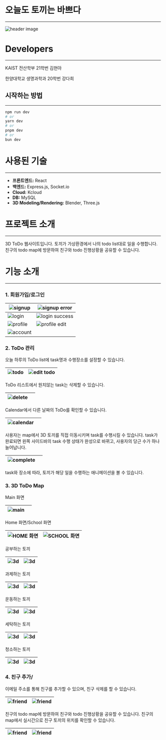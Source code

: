 # **오늘도 토끼는 바쁘다**

---

![header image](./public/readme/header.png)

# Developers

---

KAIST 전산학부 21학번 김현아

한양대학교 생명과학과 20학번 강다희

## 시작하는 방법

---

```bash
npm run dev
# or
yarn dev
# or
pnpm dev
# or
bun dev
```

# 사용된 기술

---

- **프론트엔드:** React
- **백엔드:** Express.js, Socket.io
- **Cloud:** Kcloud
- **DB:** MySQL
- **3D Modeling/Rendering:** Blender, Three.js

# 프로젝트 소개

---

3D ToDo 웹사이트입니다. 토끼가 가상환경에서 나의 todo list대로 일을 수행합니다. 친구의 todo map에 방문하여 친구와 todo 진행상황을 공유할 수 있습니다.

# 기능 소개

---

### 1. 회원가입/로그인

| ![signup](./public/readme/:auth:signup.png)       | ![signup error](./public/readme/:auth:signup%20-%20error.png)     |
| ------------------------------------------------- | ----------------------------------------------------------------- |
| ![login](./public/readme/:auth:login.png)         | ![login success](./public/readme/:auth:login%20-%20success.png)   |
| ![profile](./public/readme/:settings:profile.png) | ![profile edit](./public/readme/:settings:profile%20-%20edit.png) |
| ![account](./public/readme/:settings:account.png) |                                                                   |

### 2. ToDo 관리

오늘 하루의 ToDo list에 task명과 수행장소를 설정할 수 있습니다.

| ![todo](./public/readme/:todo%20-%20edit.png) | ![edit todo](./public/readme/:todo%20-%20edit%20task.png) |
| --------------------------------------------- | --------------------------------------------------------- |

ToDo 리스트에서 원치않는 task는 삭제할 수 있습니다.

| ![delete](./public/readme/:todo%20-%20edit%20delete.png) |     |
| -------------------------------------------------------- | --- |

Calendar에서 다른 날짜의 ToDo를 확인할 수 있습니다.

| ![calendar](./public/readme/:todo%20-%20edit%20calendar.png) |     |
| ------------------------------------------------------------ | --- |

사용자는 map에서 3D 토끼를 직접 이동시키며 task를 수행시킬 수 있습니다. task가 완료되면 왼쪽 사이드바의 task 수행 상태가 완성으로 바뀌고, 사용자의 당근 수가 하나 늘어납니다.

| ![complete](./public/readme/:todo%20-%20complete.png) |     |
| ----------------------------------------------------- | --- |

task와 장소에 따라, 토끼가 해당 일을 수행하는 애니메이션을 볼 수 있습니다.

### 3. 3D ToDo Map

Main 화면

| ![main](./public/readme/:todo%20-%20main.png) |     |
| --------------------------------------------- | --- |

Home 화면/School 화면

| ![HOME 화면](./public/readme/:todo%20-%20home.png) | ![SCHOOL 화면](./public/readme/:todo%20-%20school.png) |
| -------------------------------------------------- | ------------------------------------------------------ |

공부하는 토끼

| ![3d](./public/readme/:todo%20-%203d%20study%20out.png) | ![3d](./public/readme/:todo%20-%203d%20study.png) |
| ------------------------------------------------------- | ------------------------------------------------- |

과제하는 토끼

| ![3d](./public/readme/:todo%20-%203d%20hw%20out.png) | ![3d](./public/readme/:todo%20-%203d%20hw.png) |
| ---------------------------------------------------- | ---------------------------------------------- |

운동하는 토끼

| ![3d](./public/readme/:todo%20-%203d%20exer%20out.png) | ![3d](./public/readme/:todo%20-%203d%20exer.png) |
| ------------------------------------------------------ | ------------------------------------------------ |

세탁하는 토끼

| ![3d](./public/readme/:todo%20-%203d%20wash%20out.png) | ![3d](./public/readme/:todo%20-%203d%20wash.png) |
| ------------------------------------------------------ | ------------------------------------------------ |

청소하는 토끼

| ![3d](./public/readme/:todo%20-%203d%20clean%20out.png) | ![3d](./public/readme/:todo%20-%203d%20clean.png) |
| ------------------------------------------------------- | ------------------------------------------------- |

### 4. 친구 추가/

이메일 주소를 통해 친구를 추가할 수 있으며, 친구 삭제를 할 수 있습니다.

| ![friend](./public/readme/:friend-add.png) | ![friend](./public/readme/:friend-delete.png) |
| ------------------------------------------ | --------------------------------------------- |

친구의 todo map에 방문하여 친구와 todo 진행상황을 공유할 수 있습니다.
친구의 map에서 실시간으로 친구 토끼의 위치를 확인할 수 있습니다.

| ![friend](./public/readme/:friend-visit.png) | ![friend](./public/readme/:friend:visited.png) |
| -------------------------------------------- | ---------------------------------------------- |
